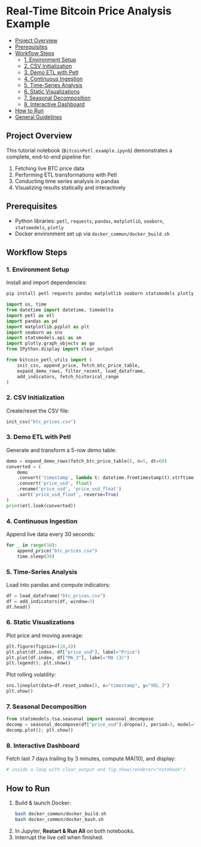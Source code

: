 # Real-Time Bitcoin Price Analysis Example

<!-- toc -->

- [Project Overview](#project-overview)
- [Prerequisites](#prerequisites)
- [Workflow Steps](#workflow-steps)
  - [1. Environment Setup](#1-environment-setup)
  - [2. CSV Initialization](#2-csv-initialization)
  - [3. Demo ETL with Petl](#3-demo-etl-with-petl)
  - [4. Continuous Ingestion](#4-continuous-ingestion)
  - [5. Time-Series Analysis](#5-time-series-analysis)
  - [6. Static Visualizations](#6-static-visualizations)
  - [7. Seasonal Decomposition](#7-seasonal-decomposition)
  - [8. Interactive Dashboard](#8-interactive-dashboard)
- [How to Run](#how-to-run)
- [General Guidelines](#general-guidelines)

<!-- tocstop -->

## Project Overview

This tutorial notebook (`BitcoinPetl.example.ipynb`) demonstrates a complete, end-to-end pipeline for:

1. Fetching live BTC price data  
2. Performing ETL transformations with Petl  
3. Conducting time series analysis in pandas  
4. Visualizing results statically and interactively  

## Prerequisites

- Python libraries: `petl`, `requests`, `pandas`, `matplotlib`, `seaborn`, `statsmodels`, `plotly`  
- Docker environment set up via `docker_common/docker_build.sh`

## Workflow Steps

### 1. Environment Setup

Install and import dependencies:

```bash
pip install petl requests pandas matplotlib seaborn statsmodels plotly
```

```python
import os, time
from datetime import datetime, timedelta
import petl as etl
import pandas as pd
import matplotlib.pyplot as plt
import seaborn as sns
import statsmodels.api as sm
import plotly.graph_objects as go
from IPython.display import clear_output

from bitcoin_petl_utils import (
    init_csv, append_price, fetch_btc_price_table,
    expand_demo_rows, filter_recent, load_dataframe,
    add_indicators, fetch_historical_range
)
```

### 2. CSV Initialization

Create/reset the CSV file:

```python
init_csv("btc_prices.csv")
```

### 3. Demo ETL with Petl

Generate and transform a 5-row demo table:

```python
demo = expand_demo_rows(fetch_btc_price_table(), n=5, dt=60)
converted = (
    demo
    .convert('timestamp', lambda t: datetime.fromtimestamp(t).strftime('%Y-%m-%d %H:%M:%S'))
    .convert('price_usd', float)
    .rename('price_usd', 'price_usd_float')
    .sort('price_usd_float', reverse=True)
)
print(etl.look(converted))
```

### 4. Continuous Ingestion

Append live data every 30 seconds:

```python
for _ in range(10):
    append_price("btc_prices.csv")
    time.sleep(30)
```

### 5. Time-Series Analysis

Load into pandas and compute indicators:

```python
df = load_dataframe("btc_prices.csv")
df = add_indicators(df, window=3)
df.head()
```

### 6. Static Visualizations

Plot price and moving average:

```python
plt.figure(figsize=(10,4))
plt.plot(df.index, df["price_usd"], label="Price")
plt.plot(df.index, df["MA_3"], label="MA (3)")
plt.legend(); plt.show()
```

Plot rolling volatility:

```python
sns.lineplot(data=df.reset_index(), x="timestamp", y="VOL_3")
plt.show()
```

### 7. Seasonal Decomposition

```python
from statsmodels.tsa.seasonal import seasonal_decompose
decomp = seasonal_decompose(df["price_usd"].dropna(), period=3, model="additive", two_sided=False)
decomp.plot(); plt.show()
```

### 8. Interactive Dashboard

Fetch last 7 days trailing by 3 minutes, compute MA(10), and display:

```python
# inside a loop with clear_output and fig.show(renderer="notebook")
```

## How to Run

1. Build & launch Docker:
   ```bash
   bash docker_common/docker_build.sh
   bash docker_common/docker_bash.sh
   ```
2. In Jupyter, **Restart & Run All** on both notebooks.  
3. Interrupt the live cell when finished.
